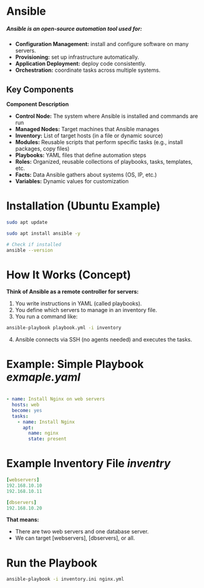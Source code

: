 # Ansible
##### Ansible is an open-source automation tool used for:
- **Configuration Management:** install and configure software on many servers.
- **Provisioning:** set up infrastructure automatically.
- **Application Deployment:** deploy code consistently.
- **Orchestration:** coordinate tasks across multiple systems.

## Key Components
**Component**	              **Description**
- **Control Node:**	        The system where Ansible is installed and commands are run
- **Managed Nodes:**	      Target machines that Ansible manages
- **Inventory:**	          List of target hosts (in a file or dynamic source)
- **Modules:**	            Reusable scripts that perform specific tasks (e.g., install packages, copy files)
- **Playbooks:**	          YAML files that define automation steps
- **Roles:**	              Organized, reusable collections of playbooks, tasks, templates, etc.
- **Facts:**	              Data Ansible gathers about systems (OS, IP, etc.)
- **Variables:**	          Dynamic values for customization

# Installation (Ubuntu Example)
```bash
sudo apt update

sudo apt install ansible -y

# Check if installed
ansible --version
```

# How It Works (Concept)
**Think of Ansible as a remote controller for servers:**
1. You write instructions in YAML (called playbooks).
2. You define which servers to manage in an inventory file.
3. You run a command like:
```bash
ansible-playbook playbook.yml -i inventory
```
4. Ansible connects via SSH (no agents needed) and executes the tasks.

# Example: Simple Playbook *exmaple.yaml*
```yaml

- name: Install Nginx on web servers
  hosts: web
  become: yes
  tasks:
    - name: Install Nginx
      apt:
        name: nginx
        state: present
```

# Example Inventory File *inventry*

```yaml
[webservers]
192.168.10.10
192.168.10.11

[dbservers]
192.168.10.20
```
**That means:**
- There are two web servers and one database server.
- We can target [webservers], [dbservers], or all.

# Run the Playbook
```bash
ansible-playbook -i inventory.ini nginx.yml
```

